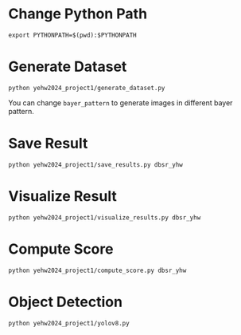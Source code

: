 # Change Python Path

`export PYTHONPATH=$(pwd):$PYTHONPATH`

# Generate Dataset

`python yehw2024_project1/generate_dataset.py`

You can change `bayer_pattern` to generate images in different bayer pattern.

# Save Result

`python yehw2024_project1/save_results.py dbsr_yhw`

# Visualize Result

`python yehw2024_project1/visualize_results.py dbsr_yhw`

# Compute Score

`python yehw2024_project1/compute_score.py dbsr_yhw`

# Object Detection

`python yehw2024_project1/yolov8.py`
